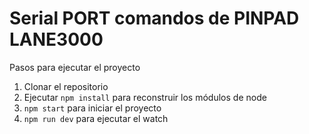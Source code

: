 # Serial PORT comandos de PINPAD LANE3000

Pasos para ejecutar el proyecto

1. Clonar el repositorio
2. Ejecutar ```npm install``` para reconstruir los módulos de node
3. ```npm start``` para iniciar el proyecto
4. ```npm run dev``` para ejecutar el watch 